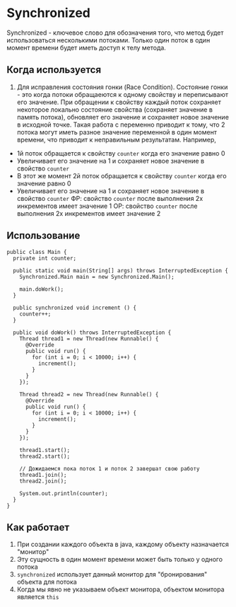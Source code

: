 # Synchronized

Synchronized - ключевое слово для обозначения того, что метод будет использоваться несколькими потоками.
Только один поток в один момент времени будет иметь доступ к телу метода.

## Когда используется
1. Для исправления состояния гонки (Race Condition). 
Состояние гонки - это когда потоки обращаеются к одному свойству и переписывают его значение. При обращении к свойству каждый поток сохраняет некоторое локально состояние свойства (сохраняет значение в память потока), обновляет его значение и сохраняет новое значение в исходной точке. 
Такая работа с переменно приводит к тому, что 2 потока могут иметь разное значение переменной в один момент времени, что приводит к неправильным результатам.
Например, 
- 1й поток обращается к свойству `counter` когда его значение равно 0
- Увеличивает его значение на 1 и сохраняет новое значение в свойство `counter`
- В этот же момент 2й поток обращается к свойству `counter` когда его значение равно 0
- Увеличивает его значение на 1 и сохраняет новое значение в свойство `counter`
ФР: свойство `counter` после выполнения 2х инкрементов имеет значение 1
ОР: свойство `counter` после выполнения 2х инкрементов имеет значение 2

## Использование
```
public class Main {
  private int counter;

  public static void main(String[] args) throws InterruptedException {
    Synchronized.Main main = new Synchronized.Main();

    main.doWork();
  }
  
  public synchronized void increment () {
    counter++;
  }

  public void doWork() throws InterruptedException {
    Thread thread1 = new Thread(new Runnable() {
      @Override
      public void run() {
        for (int i = 0; i < 10000; i++) {
          increment();
        }
      }
    });

    Thread thread2 = new Thread(new Runnable() {
      @Override
      public void run() {
        for (int i = 0; i < 10000; i++) {
          increment();
        }
      }
    });

    thread1.start();
    thread2.start();

    // Дожидаемся пока поток 1 и поток 2 завершат свою работу
    thread1.join();
    thread2.join();

    System.out.println(counter);
  }
}
```

## Как работает

1. При создании каждого объекта в java, каждому объекту назначается "монитор"
2. Эту сущность в один момент времени может быть только у одного потока
3. `synchronized` использует данный монитор для "бронирования" объекта для потока
4. Когда мы явно не указываем объект монитора, объектом монитора является `this`